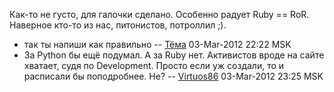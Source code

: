 Как-то не густо, для галочки сделано. Особенно радует Ruby == RoR.
Наверное кто-то из нас, питонистов, потроллил ;).

  - так ты напиши как правильно -- [Тёма](User:JB "wikilink")
    03-Mar-2012 22:22 MSK
  - За Python бы ещё подумал. А за Ruby нет. Активистов вроде на сайте
    хватает, судя по Development. Просто если уж создали, то и
    расписали бы поподробнее. Не? --
    [Virtuos86](User:Virtuos86 "wikilink") 03-Mar-2012 23:25 MSK